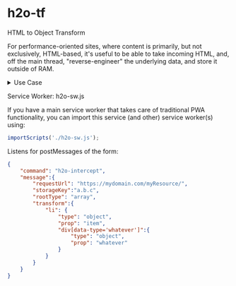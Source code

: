 # h2o-tf

HTML to Object Transform

For performance-oriented sites, where content is primarily, but not exclusively, HTML-based, 
it's useful to be able to take incoming HTML, and, off the main thread, "reverse-engineer" the underlying
data, and store it outside of RAM.

<details>
    <summary>Use Case</summary>

We may want the server to render an initial list of items in a format that is fast and SEO-friendly. I.e. just send HTML to the browser. If the content is particularly large, perhaps only a portion can be displayed, the rest hidden via styling. Assume the total DOM tree(displayed and hidden) has, embedded in it, all the needed data for a richer view. Once the necessary dependencies needed to generate this richer view are downloaded, containing some expensive renderer (tree, chart, or grid, etc), we can then pass the Plain Old JavaScript Object (POJO) to the fancy renderer.




</details>

Service Worker:  h2o-sw.js

If you have a main service worker that takes care of traditional PWA functionality, you can import this service (and other) service worker(s) using:

```JavaScript
importScripts('./h2o-sw.js');
```

Listens for postMessages of the form:

```JSON
{
    "command": "h2o-intercept",
    "message":{
        "requestUrl": "https://mydomain.com/myResource/",
        "storageKey":"a.b.c",
        "rootType": "array",
        "transform":{
            "li": {
                "type": "object",
                "prop": "item",
                "div[data-type='whatever']":{
                    "type": "object",
                    "prop": "whatever"
                } 
            }
        } 
    } 
}
```


<h2o-lilies fetch href="..." storage-key=a.b.c ></h2o-lilies> 
